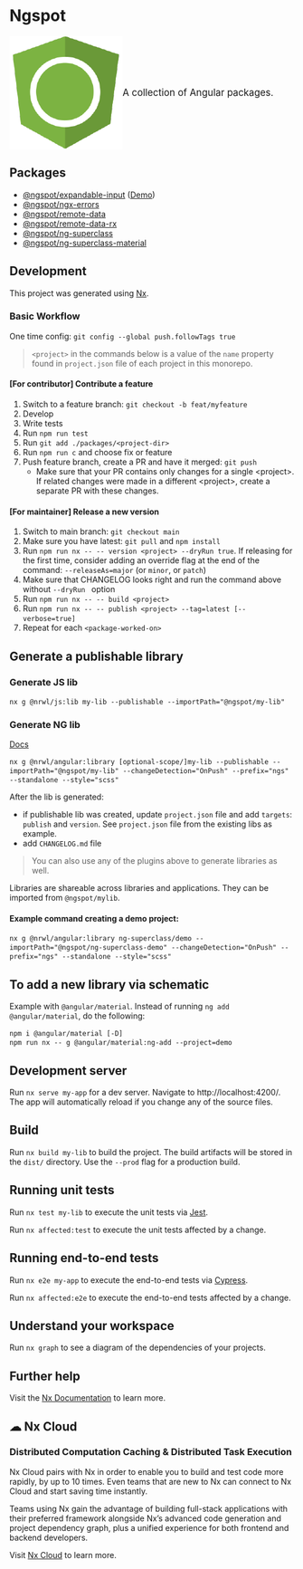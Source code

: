 # Ngspot

<p style="display: flex; align-items: center;">
  <img src="./logo.png" width="200">
  <span style="font-size: larger;">A collection of Angular packages.</span>
</p>

## Packages

- [@ngspot/expandable-input](https://github.com/DmitryEfimenko/ngspot/tree/main/packages/expandable-input/package) ([Demo](https://dmitryefimenko.github.io/ngspot/expandable-input))
- [@ngspot/ngx-errors](toMoveInThisRepo)
- [@ngspot/remote-data](https://github.com/DmitryEfimenko/ngspot/tree/main/packages/remote-data)
- [@ngspot/remote-data-rx](https://github.com/DmitryEfimenko/ngspot/tree/main/packages/remote-data-rx)
- [@ngspot/ng-superclass](https://github.com/DmitryEfimenko/ngspot/tree/main/packages/ng-superclass/package)
- [@ngspot/ng-superclass-material](https://github.com/DmitryEfimenko/ngspot/tree/main/packages/ng-superclass-material)

## Development

This project was generated using [Nx](https://nx.dev).

### Basic Workflow

One time config: `git config --global push.followTags true`

> `<project>` in the commands below is a value of the `name` property found in `project.json` file of each project in this monorepo.

#### **[For contributor]** Contribute a feature

1. Switch to a feature branch: `git checkout -b feat/myfeature`
1. Develop
1. Write tests
1. Run `npm run test`
1. Run `git add ./packages/<project-dir>`
1. Run `npm run c` and choose fix or feature
1. Push feature branch, create a PR and have it merged: `git push`
   - Make sure that your PR contains only changes for a single \<project\>.  
     If related changes were made in a different \<project\>, create a separate PR with these changes.

#### **[For maintainer]** Release a new version

1. Switch to main branch: `git checkout main`
1. Make sure you have latest: `git pull` and `npm install`
1. Run `npm run nx -- -- version <project> --dryRun true`. If releasing for the first time, consider adding an override flag at the end of the command: `--releaseAs=major` (or `minor`, or `patch`)
1. Make sure that CHANGELOG looks right and run the command above without `--dryRun ` option
1. Run `npm run nx -- -- build <project>`
1. Run `npm run nx -- -- publish <project> --tag=latest [--verbose=true]`
1. Repeat for each `<package-worked-on>`

## Generate a publishable library

### Generate JS lib

```
nx g @nrwl/js:lib my-lib --publishable --importPath="@ngspot/my-lib"
```

### Generate NG lib

[Docs](https://nx.dev/packages/angular/generators/library)

```
nx g @nrwl/angular:library [optional-scope/]my-lib --publishable --importPath="@ngspot/my-lib" --changeDetection="OnPush" --prefix="ngs" --standalone --style="scss"
```

After the lib is generated:

- if publishable lib was created, update `project.json` file and add `targets`: `publish` and `version`. See `project.json` file from the existing libs as example.
- add `CHANGELOG.md` file

> You can also use any of the plugins above to generate libraries as well.

Libraries are shareable across libraries and applications. They can be imported from `@ngspot/mylib`.

#### Example command creating a demo project:

```
nx g @nrwl/angular:library ng-superclass/demo --importPath="@ngspot/ng-superclass-demo" --changeDetection="OnPush" --prefix="ngs" --standalone --style="scss"
```

## To add a new library via schematic

Example with `@angular/material`. Instead of running `ng add @angular/material`, do the following:

```
npm i @angular/material [-D]
npm run nx -- g @angular/material:ng-add --project=demo
```

## Development server

Run `nx serve my-app` for a dev server. Navigate to http://localhost:4200/. The app will automatically reload if you change any of the source files.

## Build

Run `nx build my-lib` to build the project. The build artifacts will be stored in the `dist/` directory. Use the `--prod` flag for a production build.

## Running unit tests

Run `nx test my-lib` to execute the unit tests via [Jest](https://jestjs.io).

Run `nx affected:test` to execute the unit tests affected by a change.

## Running end-to-end tests

Run `nx e2e my-app` to execute the end-to-end tests via [Cypress](https://www.cypress.io).

Run `nx affected:e2e` to execute the end-to-end tests affected by a change.

## Understand your workspace

Run `nx graph` to see a diagram of the dependencies of your projects.

## Further help

Visit the [Nx Documentation](https://nx.dev) to learn more.

## ☁ Nx Cloud

### Distributed Computation Caching & Distributed Task Execution

Nx Cloud pairs with Nx in order to enable you to build and test code more rapidly, by up to 10 times. Even teams that are new to Nx can connect to Nx Cloud and start saving time instantly.

Teams using Nx gain the advantage of building full-stack applications with their preferred framework alongside Nx’s advanced code generation and project dependency graph, plus a unified experience for both frontend and backend developers.

Visit [Nx Cloud](https://nx.app/) to learn more.
